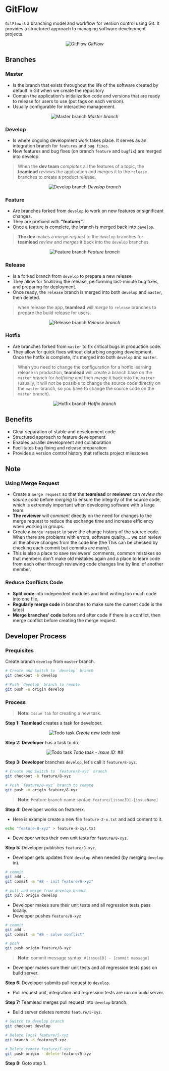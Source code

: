 # GitFlow

`GitFlow` is a branching model and workflow for version control using Git. It provides a structured approach to managing software development projects.

<div align="center">

![GitFlow](assets/GitFlow/gitflow.png)
<i> GitFlow </i>

</div>

## Branches

### Master

-  Is the branch that exists throughout the life of the software created by default in Git when we create the repository
-  Contain the application's initialization code and versions that are ready to release for users to use (put tags on each version).
-  Usually configurable for interactive management.

<div align="center">

![Master branch](./assets/GitFlow/master.png)
<i> Master branch </i>

</div>

### Develop

-  Is where ongoing development work takes place. It serves as an integration branch for `features` and `bug fixes`.
-  New features and bug fixes (on branch `feature` and `bugfix`) are merged into develop.

> When the **dev team** _completes_ all the features of a topic, the **teamlead** _reviews_ the application and _merges_ it to the `release` branches to create a product release.

<div align="center">

![Develop branch](./assets/GitFlow/dev.png)
<i>Develop branch </i>

</div>

### Feature

-  Are branches forked from `develop` to work on new features or significant changes.
-  They are prefixed with **"feature/"**.
-  Once a feature is complete, the branch is merged back into `develop`.

> **The dev** makes a _merge request_ to the `develop` branches for **teamlead** _review_ and _merges_ it back into the `develop` branches.

<div align="center">

![Feature branch](./assets/GitFlow/feature.png)
<i>Feature branch </i>

</div>

### Release

-  Is a forked branch from `develop` to prepare a new release
-  They allow for finalizing the release, performing last-minute bug fixes, and preparing for deployment.
-  Once ready, the `release` branch is merged into both `develop` and `master`, then deleted.

> when release the app, **teamlead** will _merge_ to `release` branches to prepare the build release for users.

<div align="center">

![Release branch](./assets/GitFlow/release.png)
<i>Release branch </i>

</div>

### Hotfix

-  Are branches forked from `master` to fix critical bugs in production code.
-  They allow for quick fixes without disturbing ongoing development. Once the hotfix is complete, it's merged into both `develop` and `master`.

> When you need to change the configuration for a hotfix learning release in production, **teamlead** will create a branch base on the `master` branch for _hotfixing_ and then _merge_ it back into the `master` (usually, it will not be possible to change the source code directly on the `master` branch, so you have to change the source code on the `master` branch).

<div align="center">

![Hotfix branch](./assets/GitFlow/hotfix.png)
<i>Hotfix branch </i>

</div>

## Benefits

-  Clear separation of stable and development code
-  Structured approach to feature development
-  Enables parallel development and collaboration
-  Facilitates bug fixing and release preparation
-  Provides a version control history that reflects project milestones

## Note

### Using Merge Request

-  Create a `merge request` so that the **teamlead** or **reviewer** can _review the source code_ before _merging_ to ensure the integrity of the source code, which is extremely important when developing software with a large team.
-  **The reviewer** will _comment_ directly on the need for changes to the merge request to reduce the exchange time and increase efficiency when working in groups.
-  Create a `merge request` to save the change history of the source code. When there are problems with errors, software quality.... we can review all the above changes from the code line (the This can be checked by checking each commit but commits are many).
-  This is also a place to save reviewers' comments, common mistakes so that members don't make old mistakes again and a place to learn code from each other through reviewing code changes line by line. of another member.

### Reduce Conflicts Code

-  **Split code** into independent modules and limit writing too much code into one file,
-  **Regularly merge code** in branches to make sure the current code is the latest
-  **Merge branches' code** before and after code if there is a conflict, then merge conflict before creating the merge request.

## Developer Process

### Prequisites

Create branch `develop` from `master` branch.

```sh
# Create and Switch to `develop` branch
git checkout -b develop

# Push `develop` branch to remote
git push -u origin develop
```

### Process

> **Note:** `Issue tab` for creating a new task.

**Step 1:** **Teamlead** creates a task for developer.

<div align="center">

![Todo task](assets/GitFlow/Dev-Proc/create-issue.png)
<i>Create new todo task</i>

</div>

**Step 2:** **Developer** has a task to do.

<div align="center">

![Todo task](assets/GitFlow/Dev-Proc/issue.png)
<i>Todo task - Issue ID: #8</i>

</div>

**Step 3:** **Developer** branches `develop`, let's call it `feature/8-xyz`.

```sh
# Create and Switch to `feature/8-xyz` branch
git checkout -b feature/8-xyz

# Push `feature/8-xyz` branch to remote
git push -u origin feature/8-xyz
```

> **Note:** Feature branch name syntax: `feature/[issueID]-[issueName]`

**Step 4:** Developer works on feature/x.

-  Here is example create a new file `feature-2-x.txt` and add content to it.

```sh
echo "feature-8-xyz" > feature-8-xyz.txt
```

-  Developer writes their own unit tests for `feature/8-xyz`.

**Step 5:** Developer publishes `feature/8-xyz`.

-  Developer gets updates from `develop` when needed (by merging `develop` in).

```sh
# commit
git add .
git commit -m "#8 - init feature/8-xyz"

# pull and merge from develop branch
git pull origin develop
```

-  Developer makes sure their unit tests and all regression tests pass locally.
-  Developer pushes `feature/8-xyz`

```sh
# commit
git add .
git commit -m "#8 - solve conflict"

# push
git push origin feature/8-xyz
```

> **Note:** commit message syntax: `#[issueID] - [commit message]`

-  Developer makes sure their unit tests and all regression tests pass on build server.

**Step 6:** Developer submits pull request to `develop`.

-  Pull request unit, integration and regression tests are run on build server.

**Step 7:** Teamlead merges pull request into `develop` branch.

-  Build server deletes remote `feature/5-xyz`.

```sh
# Switch to develop branch
git checkout develop

# Delete local feature/5-xyz
git branch -d feature/5-xyz

# Delete remote feature/5-xyz
git push origin --delete feature/5-xyz
```

**Step 8:** Goto step 1.
